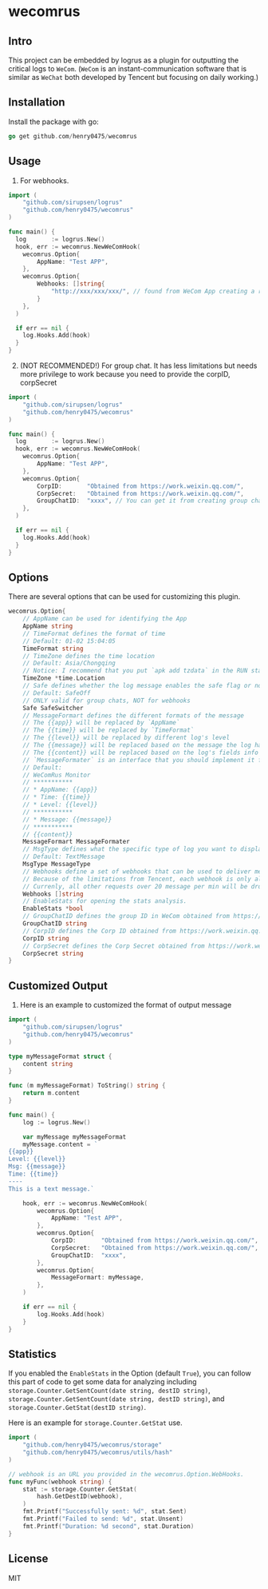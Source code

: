 # wecomrus
## Intro
This project can be embedded by logrus as a plugin for outputting the critical logs to `WeCom`. (`WeCom` is an instant-communication software that is similar as `WeChat` both developed by Tencent but focusing on daily working.)

## Installation
Install the package with go:
```go
go get github.com/henry0475/wecomrus
```

## Usage
1. For webhooks.
```go
import (
    "github.com/sirupsen/logrus"
    "github.com/henry0475/wecomrus"
)

func main() {
  log       := logrus.New()
  hook, err := wecomrus.NewWeComHook(
    wecomrus.Option{
        AppName: "Test APP",
    },
    wecomrus.Option{
        Webhooks: []string{
            "http://xxx/xxx/xxx/", // found from WeCom App creating a robot in a group chat
        }
    },
  )

  if err == nil {
    log.Hooks.Add(hook)
  }
}
```

2. (NOT RECOMMENDED!) For group chat. It has less limitations but needs more privilege to work because you need to provide the corpID, corpSecret 
```go
import (
    "github.com/sirupsen/logrus"
    "github.com/henry0475/wecomrus"
)

func main() {
  log       := logrus.New()
  hook, err := wecomrus.NewWeComHook(
    wecomrus.Option{
        AppName: "Test APP",
    },
    wecomrus.Option{
        CorpID:       "Obtained from https://work.weixin.qq.com/",
        CorpSecret:   "Obtained from https://work.weixin.qq.com/",
        GroupChatID:  "xxxx", // You can get it from creating group chat phase by APIs.
    },
  )

  if err == nil {
    log.Hooks.Add(hook)
  }
}
```
## Options
There are several options that can be used for customizing this plugin.
```go
wecomrus.Option{
    // AppName can be used for identifying the App
    AppName string
    // TimeFormat defines the format of time
    // Default: 01-02 15:04:05
    TimeFormat string
    // TimeZone defines the time location
    // Default: Asia/Chongqing
    // Notice: I recommend that you put `apk add tzdata` in the RUN statement for Debian
    TimeZone *time.Location
    // Safe defines whether the log message enables the safe flag or not
    // Default: SafeOff
    // ONLY valid for group chats, NOT for webhooks
    Safe SafeSwitcher
    // MessageFormart defines the different formats of the message
    // The {{app}} will be replaced by `AppName`
    // The {{time}} will be replaced by `TimeFormat`
    // The {{level}} will be replaced by different log's level
    // The {{message}} will be replaced based on the message the log has
    // The {{content}} will be replaced based on the log's fields info
    // `MessageFormater` is an interface that you should implement it for customizing it
    // Default: 
    // WeComRus Monitor
    // ***********
    // * AppName: {{app}}
    // * Time: {{time}}
    // * Level: {{level}}
    // ***********
    // * Message: {{message}}
    // ***********
    // {{content}}
    MessageFormart MessageFormater
    // MsgType defines what the specific type of log you want to display in WeCom
    // Default: TextMessage
    MsgType MessageType
    // Webhooks define a set of webhooks that can be used to deliver messages, also called robots
    // Because of the limitations from Tencent, each webhook is only allowed to send messages with the frequency of 20 messages per min. Therefore, I recommend that you assign multiple webhooks.
    // Currenly, all other requests over 20 message per min will be dropped, but you still can find your logs in your own system.
    Webhooks []string
    // EnableStats for opening the stats analysis.
    EnableStats *bool
    // GroupChatID defines the group ID in WeCom obtained from https://work.weixin.qq.com/
    GroupChatID string
    // CorpID defines the Corp ID obtained from https://work.weixin.qq.com/
    CorpID string
    // CorpSecret defines the Corp Secret obtained from https://work.weixin.qq.com/
    CorpSecret string
}
```

## Customized Output
1. Here is an example to customized the format of output message
```go
import (
    "github.com/sirupsen/logrus"
    "github.com/henry0475/wecomrus"
)

type myMessageFormat struct {
    content string
}

func (m myMessageFormat) ToString() string {
    return m.content
}

func main() {
    log := logrus.New()

    var myMessage myMessageFormat
    myMessage.content = `
{{app}}
Level: {{level}}
Msg: {{message}}
Time: {{time}}
----
This is a text message.`

    hook, err := wecomrus.NewWeComHook(
        wecomrus.Option{
            AppName: "Test APP",
        },
        wecomrus.Option{
            CorpID:       "Obtained from https://work.weixin.qq.com/",
            CorpSecret:   "Obtained from https://work.weixin.qq.com/",
            GroupChatID:  "xxxx",
        },
        wecomrus.Option{
            MessageFormart: myMessage,
        },
    )

    if err == nil {
        log.Hooks.Add(hook)
    }
}
```

## Statistics
If you enabled the `EnableStats` in the Option (default `True`), you can follow this part of code to get some data for analyzing including `storage.Counter.GetSentCount(date string, destID string)`, `storage.Counter.GetSentCount(date string, destID string)`, and `storage.Counter.GetStat(destID string)`.

Here is an example for `storage.Counter.GetStat` use.
```go
import (
    "github.com/henry0475/wecomrus/storage"
	"github.com/henry0475/wecomrus/utils/hash"
)

// webhook is an URL you provided in the wecomrus.Option.WebHooks.
func myFunc(webhook string) {
    stat := storage.Counter.GetStat(
		hash.GetDestID(webhook),
	)
    fmt.Printf("Successfully sent: %d", stat.Sent)
    fmt.Printf("Failed to send: %d", stat.Unsent)
    fmt.Printf("Duration: %d second", stat.Duration)
}
```

## License
MIT